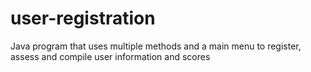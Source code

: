 # user-registration
Java program that uses multiple methods and a main menu to register, assess and compile user information and scores
